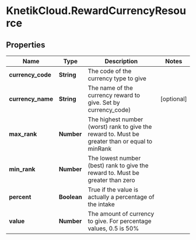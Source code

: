 # KnetikCloud.RewardCurrencyResource

## Properties
Name | Type | Description | Notes
------------ | ------------- | ------------- | -------------
**currency_code** | **String** | The code of the currency type to give | 
**currency_name** | **String** | The name of the currency reward to give.  Set by currency_code) | [optional] 
**max_rank** | **Number** | The highest number (worst) rank to give the reward to. Must be greater than or equal to minRank | 
**min_rank** | **Number** | The lowest number (best) rank to give the reward to. Must be greater than zero | 
**percent** | **Boolean** | True if the value is actually a percentage of the intake | 
**value** | **Number** | The amount of currency to give. For percentage values, 0.5 is 50% | 


